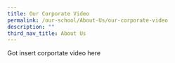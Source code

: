 ```yaml
---
title: Our Corporate Video
permalink: /our-school/About-Us/our-corporate-video
description: ""
third_nav_title: About Us
---
```

Got insert corportate video here